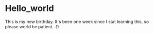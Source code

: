# Hello_world
This is my new birthday.
It's been one week since I stat learning this, so please world be patient. :D
